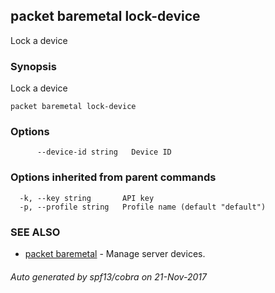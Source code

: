 ## packet baremetal lock-device

Lock a device

### Synopsis


Lock a device

```
packet baremetal lock-device
```

### Options

```
      --device-id string   Device ID
```

### Options inherited from parent commands

```
  -k, --key string       API key
  -p, --profile string   Profile name (default "default")
```

### SEE ALSO
* [packet baremetal](packet_baremetal.md)	 - Manage server devices.

###### Auto generated by spf13/cobra on 21-Nov-2017
